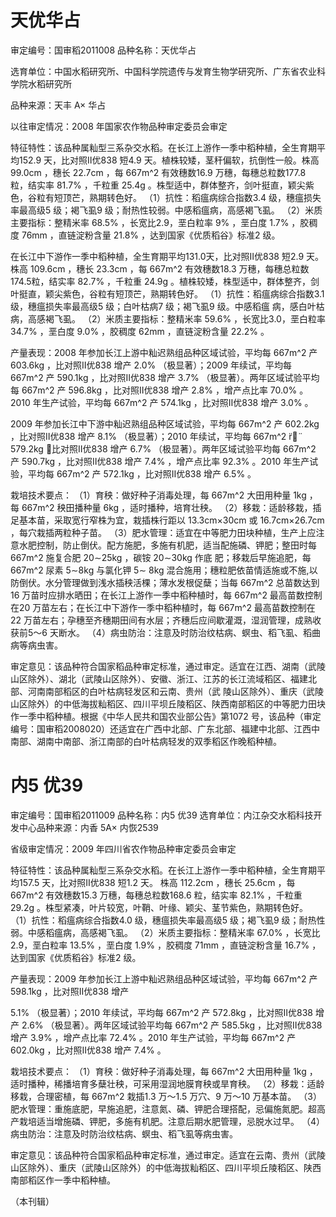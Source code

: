# 天优华占

审定编号：国审稻2011008 品种名称：天优华占

选育单位：中国水稻研究所、中国科学院遗传与发育生物学研究所、广东省农业科学院水稻研究所

品种来源：天丰 A× 华占

以往审定情况：2008 年国家农作物品种审定委员会审定

特征特性：该品种属籼型三系杂交水稻。在长江上游作一季中稻种植，全生育期平均152.9 天，比对照Ⅱ优838 短4.9 天。植株较矮，茎秆偏软，抗倒性一般。株高 99.0cm ，穗长 22.7cm ，每 667m^2 有效穗数16.9 万穗，每穗总粒数177.8 粒，结实率 81.7% ，千粒重 25.4g 。株型适中，群体整齐，剑叶挺直，颖尖紫色，谷粒有短顶芒，熟期转色好。 （1）抗性：稻瘟病综合指数3.4 级，穗瘟损失率最高级5 级；褐飞虱9 级；耐热性较弱。中感稻瘟病，高感褐飞虱。 （2）米质主要指标：整精米率 68.5% ，长宽比2.9，垩白粒率 9% ，垩白度 1.7% ，胶稠度 76mm ，直链淀粉含量 21.8% ，达到国家《优质稻谷》标准2 级。

在长江中下游作一季中稻种植，全生育期平均131.0天，比对照Ⅱ优838 短2.9 天。 株高 109.6cm ，穗长 23.3cm ，每 667m^2 有效穗数18.3 万穗，每穗总粒数174.5粒，结实率 82.7% ，千粒重 24.9g 。植株较矮，株型适中，群体整齐，剑叶挺直，颖尖紫色，谷粒有短顶芒，熟期转色好。 （1）抗性：稻瘟病综合指数3.1 级，穗瘟损失率最高级5 级；白叶枯病7 级；褐飞虱9 级。中感稻瘟 病，感白叶枯病，高感褐飞虱。 （2）米质主要指标：整精米率 59.6% ，长宽比3.0，垩白粒率 34.7% ，垩白度 9.0% ，胶稠度 62mm ，直链淀粉含量 22.2% 。

产量表现：2008 年参加长江上游中籼迟熟组品种区域试验，平均每 667m^2 产 603.6kg ，比对照Ⅱ优838 增产 2.0% （极显著）；2009 年续试，平均每 667m^2 产 590.1kg ，比对照Ⅱ优838 增产 3.7% （极显著）。两年区域试验平均每 667m^2 产 596.8kg ，比对照Ⅱ优838 增产 2.8% ，增产点比率 70.0% 。2010 年生产试验，平均每 667m^2 产 574.1kg ，比对照Ⅱ优838 增产 3.0% 。

2009 年参加长江中下游中籼迟熟组品种区域试验，平均每 667m^2 产 602.2kg ，比对照Ⅱ优838 增产 8.1% （极显著）；2010 年续试，平均每 667m^2 r̈⃗̈ 579.2kg ，比对照Ⅱ优838 增产 6.7% （极显著）。两年区域试验平均每 667m^2 产 590.7kg ，比对照Ⅱ优838 增产 7.4% ，增产点比率 92.3% 。2010 年生产试验，平均每 667m^2 产 572.1kg ，比对照Ⅱ优838 增产 6.5% 。

栽培技术要点： （1）育秧：做好种子消毒处理，每 667m^2 大田用种量 1kg ，每 667m^2 秧田播种量 6kg ，适时播种，培育壮秧。 （2）移栽：适龄移栽，插足基本苗，采取宽行窄株为宜，栽插株行距以 13.3cm×30cm 或 16.7cm×26.7cm ，每穴栽插两粒种子苗。 （3）肥水管理：适宜在中等肥力田块种植，生产上应注意水肥控制，防止倒伏。配方施肥，多施有机肥，适当配施磷、钾肥；整田时每 667m^2 施复合肥 20∼25kg ，碳铵 20∼30kg 作底 肥；移栽后早施追肥，每 667m^2 尿素 5∼8kg 与氯化钾 5∼  8kg 混合施用；穗粒肥依苗情适施或不施,以防倒伏。水分管理做到浅水插秧活棵；薄水发根促蘖；当每 667m^2 总苗数达到16 万苗时应排水晒田；在长江上游作一季中稻种植时，每 667m^2 最高苗数控制在20 万苗左右；在长江中下游作一季中稻种植时，每 667m^2 最高苗数控制在22 万苗左右；孕穗至齐穗期田间有水层；齐穗后应间歇灌溉，湿润管理，成熟收获前5～6 天断水。 （4）病虫防治：注意及时防治纹枯病、螟虫、稻飞虱、稻曲病等病虫害。

审定意见：该品种符合国家稻品种审定标准，通过审定。适宜在江西、湖南（武陵山区除外）、湖北（武陵山区除外）、安徽、浙江、江苏的长江流域稻区、福建北部、河南南部稻区的白叶枯病轻发区和云南、贵州（武 陵山区除外）、重庆（武陵山区除外）的中低海拔籼稻区、四川平坝丘陵稻区、陕西南部稻区的中等肥力田块作一季中稻种植。根据《中华人民共和国农业部公告》第1072 号，该品种（审定编号：国审稻2008020）还适宜在广西中北部、广东北部、福建中北部、江西中南部、湖南中南部、浙江南部的白叶枯病轻发的双季稻区作晚稻种植。

# 内5 优39

审定编号：国审稻2011009 品种名称：内5 优39 选育单位：内江杂交水稻科技开发中心品种来源：内香 5A× 内恢2539

省级审定情况：2009 年四川省农作物品种审定委员会审定

特征特性：该品种属籼型三系杂交水稻。在长江上游作一季中稻种植，全生育期平均157.5 天，比对照Ⅱ优838 短1.2 天。 株高 112.2cm ，穗长 25.6cm ，每 667m^2 有效穗数15.3 万穗，每穗总粒数168.6 粒，结实率 82.1% ，千粒重 29.2g 。株型紧凑，叶片较宽，叶鞘、叶缘、颖尖、茎节紫色，熟期转色好。 （1）抗性：稻瘟病综合指数4.0 级，穗瘟损失率最高级5 级；褐飞虱9 级；耐热性弱。中感稻瘟病，高感褐飞虱。 （2）米质主要指标：整精米率 67.0% ，长宽比2.9，垩白粒率 13.5% ，垩白度 1.9% ，胶稠度 71mm ，直链淀粉含量 16.7% ，达到国家《优质稻谷》标准2 级。

产量表现：2009 年参加长江上游中籼迟熟组品种区域试验，平均每 667m^2 产 598.1kg ，比对照Ⅱ优838 增产

5.1% （极显著）；2010 年续试，平均每 667m^2 产 572.8kg ，比对照Ⅱ优838 增产 2.6% （极显著）。两年区域试验平均每 667m^2 产 585.5kg ，比对照Ⅱ优838 增产 3.9% ，增产点比率 72.4% 。2010 年生产试验，平均每 667m^2 产 602.0kg ，比对照Ⅱ优838 增产 7.4% 。

栽培技术要点： （1）育秧：做好种子消毒处理，每 667m^2 大田用种量 1kg ，适时播种，稀播培育多蘖壮秧，可采用湿润地膜育秧或旱育秧。 （2）移栽：适龄移栽，合理密植，每 667m^2 栽插1.3 万～1.5 万穴、9 万～10 万基本苗。 （3）肥水管理：重施底肥，早施追肥，注意氮、磷、钾肥合理搭配，忌偏施氮肥。超高产栽培适当增施磷、钾肥，多施有机肥。注意后期水肥管理，忌脱水过早。 （4）病虫防治：注意及时防治纹枯病、螟虫、稻飞虱等病虫害。

审定意见：该品种符合国家稻品种审定标准，通过审定。适宜在云南、贵州（武陵山区除外）、重庆（武陵山区除外）的中低海拔籼稻区、四川平坝丘陵稻区、陕西南部稻区作一季中稻种植。

（本刊辑）